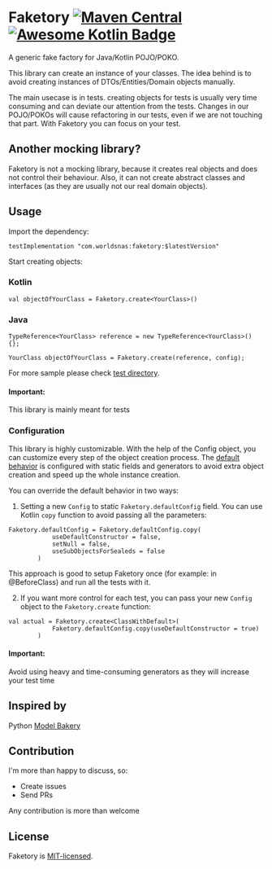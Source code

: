 # Faketory  [![Maven Central](https://maven-badges.herokuapp.com/maven-central/com.worldsnas/faketory/badge.svg)](https://maven-badges.herokuapp.com/maven-central/cz.jirutka.rsql/rsql-parser) [![Awesome Kotlin Badge](https://kotlin.link/awesome-kotlin.svg)](https://github.com/KotlinBy/awesome-kotlin)
A generic fake factory for Java/Kotlin POJO/POKO.

This library can create an instance of your classes. The idea behind is to avoid creating instances of DTOs/Entities/Domain objects manually.

The main usecase is in tests. creating objects for tests is usually very time consuming and can deviate our attention from the tests. Changes in our POJO/POKOs will cause refactoring in our tests, even if we are not touching that part.
With Faketory you can focus on your test.


## Another mocking library?

Faketory is not a mocking library, because it creates real objects and does not control their behaviour. Also, it can not create abstract classes and interfaces (as they are usually not our real domain objects). 

## Usage

Import the dependency:

```
testImplementation "com.worldsnas:faketory:$latestVersion"
```

Start creating objects:

### Kotlin

```
val objectOfYourClass = Faketory.create<YourClass>()
```

### Java

```
TypeReference<YourClass> reference = new TypeReference<YourClass>() {};

YourClass objectOfYourClass = Faketory.create(reference, config);
```

For more sample please check [test directory](https://github.com/worldsnas/Faketory/blob/master/lib/src/test/kotlin/com/worldsnas/faketory/FaketoryTest.kt).

#### Important: 
This library is mainly meant for tests 

### Configuration

This library is highly customizable. With the help of the Config object, you can customize every step of the object creation process.
The [default behavior](https://github.com/worldsnas/Faketory/blob/baaf2accb1462887feae8fb1f60701b79280e9c4/lib/src/main/kotlin/com/worldsnas/faketory/Faketory.kt#L103) is configured with static fields and generators to avoid extra object creation and speed up the whole instance creation.

You can override the default behavior in two ways:

1. Setting a new `Config` to static `Faketory.defaultConfig` field. You can use Kotlin `copy` function to avoid passing all the parameters:

```
Faketory.defaultConfig = Faketory.defaultConfig.copy(
            useDefaultConstructor = false,
            setNull = false,
            useSubObjectsForSealeds = false
        )
```

This approach is good to setup Faketory once (for example: in @BeforeClass) and run all the tests with it.

2. If you want more control for each test, you can pass your new `Config` object to the `Faketory.create` function:

```
val actual = Faketory.create<ClassWithDefault>(
            Faketory.defaultConfig.copy(useDefaultConstructor = true)
        )
```

#### Important:
Avoid using heavy and time-consuming generators as they will increase your test time


## Inspired by

Python [Model Bakery](https://pypi.org/project/model-bakery/)

## Contribution

I'm more than happy to discuss, so:

- Create issues
- Send PRs

Any contribution is more than welcome

## License

Faketory is [MIT-licensed](/LICENSE).
